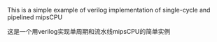 This is a simple example of verilog implementation of single-cycle and pipelined mipsCPU

这是一个用verilog实现单周期和流水线mipsCPU的简单实例

